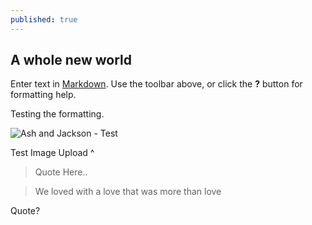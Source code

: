 ```yaml
---
published: true
---
```

## A whole new world

Enter text in [Markdown](http://daringfireball.net/projects/markdown/). Use the toolbar above, or click the **?** button for formatting help.

Testing the formatting. 

![Ash and Jackson - Test]({{site.baseurl}}/_posts/AandJ-2.jpg)

Test Image Upload ^

> Quote Here..

> We loved with a love that was more than love

Quote?
